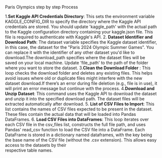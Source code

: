 Paris Olympics step by step Process

1.__Set Kaggle API Credentials Directory__:
  This sets the environment variable KAGGLE_CONFIG_DIR to specify the directory where the Kaggle API credentials are stored. You should update 'kaggle_path' with the actual path to the 
  Kaggle configuration directory containing your kaggle.json file. This file is required to authenticate with Kaggle's API.
2. __Dataset Identifier and Download Path__: 
   The dataset variable specifies the Kaggle dataset identifier, in this case, the dataset for the "Paris 2024 Olympic Summer Games". You can replace it with the identifier of any other 
   dataset you'd like to download.The download_path specifies where the dataset files will be saved on your local machine. Update 'file_path' to the path of the folder where you want to 
   store the dataset.
3.__Clean the Download Folder__ : 
  This loop checks the download folder and deletes any existing files. This helps avoid issues where old or duplicate files might interfere with the new dataset download.If there’s an 
  error during file deletion (e.g., file is in use), it will print an error message but continue with the process.
4.__Download and Unzip Dataset__:
  This command uses the Kaggle API to download the dataset and unzip it into the specified download path. The dataset files will be extracted automatically after download.
5. __List of CSV Files to Import__:
  This list contains the names of CSV files expected to be present in the dataset. These files contain the actual data that will be loaded into Pandas DataFrames.
6. __Load CSV Files into DataFrames__:
  This loop iterates over each CSV file in the csv_files list, constructs the full file path, and uses Pandas' read_csv function to load the CSV file into a DataFrame.
  Each DataFrame is stored in a dictionary named dataframes, with the key being the base name of the CSV file (without the .csv extension). This allows easy access to the datasets by their    
	respective table names.
